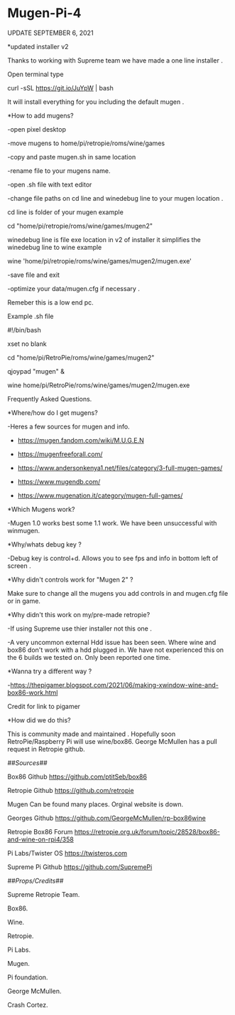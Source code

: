 # Mugen-Pi-4

UPDATE SEPTEMBER 6, 2021

*updated installer v2

Thanks to working with Supreme team we have made a one line installer .

Open terminal type 

curl -sSL https://git.io/JuYpW | bash
 

It will install everything for you including the default mugen .


*How to add mugens?

-open pixel desktop

-move mugens to home/pi/retropie/roms/wine/games 

-copy and paste mugen.sh in same location 

-rename file to your mugens name. 

-open .sh file with text editor 

-change file paths on cd line and winedebug line to your mugen location .

cd line is folder of your mugen example
 
cd "home/pi/retropie/roms/wine/games/mugen2"
 
winedebug line is file exe location  in v2 of installer it simplifies the winedebug line to wine example 

wine 'home/pi/retropie/roms/wine/games/mugen2/mugen.exe'

-save file and exit 

-optimize your data/mugen.cfg if necessary .
 
 Remeber this is a low end pc.

Example .sh file 

#!/bin/bash

xset no blank

cd "home/pi/RetroPie/roms/wine/games/mugen2"

qjoypad "mugen" &

wine home/pi/RetroPie/roms/wine/games/mugen2/mugen.exe 






Frequently Asked Questions.

*Where/how do I get mugens?

-Heres a few sources for mugen and info.


- https://mugen.fandom.com/wiki/M.U.G.E.N

- https://mugenfreeforall.com/

- https://www.andersonkenya1.net/files/category/3-full-mugen-games/

- https://www.mugendb.com/

- https://www.mugenation.it/category/mugen-full-games/



*Which Mugens work?

-Mugen 1.0 works best some 1.1 work. We have been unsuccessful with winmugen.



*Why/whats debug key ?

-Debug key is control+d. Allows you to see fps and info in bottom left of screen .


*Why didn't controls work for "Mugen 2" ?

Make sure to change all the mugens you add controls in and mugen.cfg file or in game.


*Why didn't this work on my/pre-made retropie?

-If using Supreme use thier installer not this one . 

-A very uncommon external Hdd issue has been seen. Where wine and box86 don't work with a hdd plugged in. We have not experienced this on the 6 builds we tested on. Only been reported one time.

*Wanna try a different way ?

-https://thepigamer.blogspot.com/2021/06/making-xwindow-wine-and-box86-work.html

Credit for link to pigamer


*How did we do this? 

This is community made and maintained . Hopefully soon RetroPie/Raspberry Pi will use wine/box86.  George McMullen has a pull request in Retropie github.



*##Sources##*

Box86 Github 
https://github.com/ptitSeb/box86

Retropie Github 
https://github.com/retropie

Mugen 
Can be found many places. Orginal website is down.

Georges Github 
https://github.com/GeorgeMcMullen/rp-box86wine

Retropie Box86 Forum 
https://retropie.org.uk/forum/topic/28528/box86-and-wine-on-rpi4/358

Pi Labs/Twister OS
https://twisteros.com


Supreme Pi Github
https://github.com/SupremePi



*##Props/Credits##*

Supreme Retropie Team.

Box86.

Wine.

Retropie.

Pi Labs.

Mugen.

Pi foundation.

George McMullen.

Crash Cortez.
